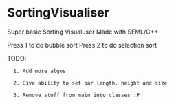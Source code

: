 # SortingVisualiser

Super basic Sorting Visualuser Made with SFML/C++

Press 1 to do bubble sort
Press 2 to do selection sort

TODO: 

      1. Add more algos 

      2. Give ability to set bar length, height and size
      
      3. Remove stuff from main into classes :P
